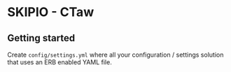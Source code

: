 # SKIPIO - CTaw

## Getting started

Create `config/settings.yml` where all your configuration / settings solution that uses an ERB enabled YAML file.
